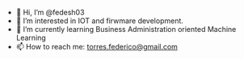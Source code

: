 - 👋 Hi, I’m @fedesh03
- 👀 I’m interested in IOT and firwmare development.
- 🌱 I’m currently learning Business Administration oriented Machine Learning 
- 📫 How to reach me: torres.federico@gmail.com

<!---
fedesh03/fedesh03 is a ✨ special ✨ repository because its `README.md` (this file) appears on your GitHub profile.
You can click the Preview link to take a look at your changes.
--->
